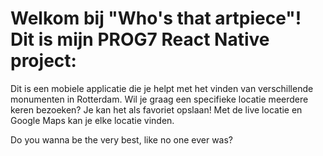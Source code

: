 # Welkom bij "Who's that artpiece"! Dit is mijn PROG7 React Native project:
Dit is een mobiele applicatie die je helpt met het vinden van verschillende monumenten in Rotterdam. Wil je graag een specifieke locatie meerdere keren bezoeken? Je kan het als favoriet opslaan! 
Met de live locatie en Google Maps kan je elke locatie vinden.

Do you wanna be the very best, like no one ever was?

